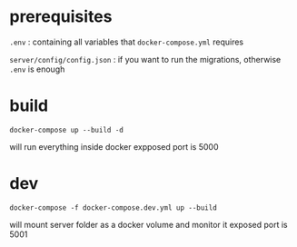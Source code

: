 # prerequisites

`.env` : containing all variables that `docker-compose.yml` requires

`server/config/config.json` : if you want to run the migrations, otherwise `.env` is enough

# build

```
docker-compose up --build -d
```
will run everything inside docker
expposed port is 5000

# dev


```
docker-compose -f docker-compose.dev.yml up --build
```
will mount server folder as a docker volume and monitor it
exposed port is 5001
